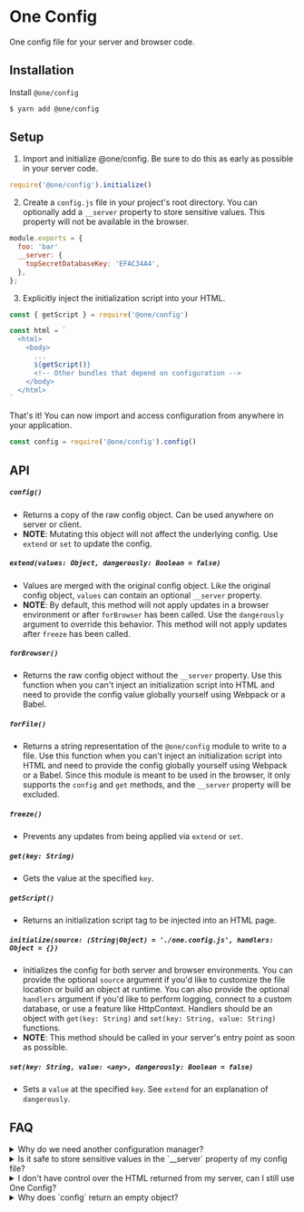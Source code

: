 # One Config

One config file for your server and browser code.

## Installation

Install `@one/config`

```bash
$ yarn add @one/config
```

## Setup

1. Import and initialize @one/config. Be sure to do this as early as possible in your server code.

```javascript
require('@one/config').initialize()
```

2. Create a `config.js` file in your project's root directory. You can optionally add a `__server` property to store sensitive values. This property will not be available in the browser.

```javascript
module.exports = {
  foo: 'bar'
  __server: {
    topSecretDatabaseKey: 'EFAC34A4',
  },
};
```

3. Explicitly inject the initialization script into your HTML.

```javascript
const { getScript } = require('@one/config')

const html = `
  <html>
    <body>
      ...
      ${getScript()}
      <!-- Other bundles that depend on configuration -->
    </body>
  </html>
`
```

That's it! You can now import and access configuration from anywhere in your application.

```javascript
const config = require('@one/config').config()
```

## API

##### `config()`

- Returns a copy of the raw config object. Can be used anywhere on server or client.
- **NOTE**: Mutating this object will not affect the underlying config. Use `extend` or `set` to update the config.

##### `extend(values: Object, dangerously: Boolean = false)`

- Values are merged with the original config object. Like the original config object, `values` can contain an optional `__server` property.
- **NOTE**: By default, this method will not apply updates in a browser environment or after `forBrowser` has been called. Use the `dangerously` argument to override this behavior. This method will not apply updates after `freeze` has been called.

##### `forBrowser()`

- Returns the raw config object without the `__server` property. Use this function when you can't inject an initialization script into HTML and need to provide the config value globally yourself using Webpack or a Babel.

##### `forFile()`

- Returns a string representation of the `@one/config` module to write to a file. Use this function when you can't inject an initialization script into HTML and need to provide the config globally yourself using Webpack or a Babel. Since this module is meant to be used in the browser, it only supports the `config` and `get` methods, and the `__server` property will be excluded.

##### `freeze()`

- Prevents any updates from being applied via `extend` or `set`.

##### `get(key: String)`

- Gets the value at the specified `key`.

##### `getScript()`

- Returns an initialization script tag to be injected into an HTML page.

##### `initialize(source: (String|Object) = './one.config.js', handlers: Object = {})`

- Initializes the config for both server and browser environments. You can provide the optional `source` argument if you'd like to customize the file location or build an object at runtime. You can also provide the optional `handlers` argument if you'd like to perform logging, connect to a custom database, or use a feature like HttpContext. Handlers should be an object with `get(key: String)` and `set(key: String, value: String)` functions.
- **NOTE**: This method should be called in your server's entry point as soon as possible.

##### `set(key: String, value: <any>, dangerously: Boolean = false)`

- Sets a `value` at the specified `key`. See `extend` for an explanation of `dangerously`.

## FAQ

<details>
  <summary>Why do we need another configuration manager?</summary>

Well, I searched NPM and couldn't find a library that met the following criteria:

1. Works on both client and server
2. Allows values to be defined at runtime, not just build time
3. Allows sensitive values to be excluded from client-side code
   </details>

<details>
  <summary>Is it safe to store sensitive values in the `__server` property of my config file?</summary>

Yes! Any values defined in the `__server` field are excluded when you use the config returned by `forBrowser`, `forFile`, or `getScript`. Furthermore, `__server` values will not get bundled into your client-side code if you import `@one/config`, because config is required dynamically on the server.

</details>

<details>
  <summary>I don't have control over the HTML returned from my server, can I still use One Config?</summary>

Sure! You can simply call `forFile` and use Webpack or Babel to define the config globally yourself. Here's an example.

```javascript
// webpack.config.js

const fs = require('fs')
const { forFile, initialize } = require('@one/config')
const path = require('path')

// Initialize the config
initialize()

// Write the module to a file
fs.writeFileSync(path.resolve(__dirname, './config.js'), forFile())

module.exports = {
  // ... other webpack config
  resolve: {
    alias: {
      '@one/config': path.resolve(__dirname, './config.js'),
    },
  },
}
```

</details>

<details>
  <summary>Why does `config` return an empty object?</summary>

Remember, you must import and configure `@one/config` as early as possible in your server's entry file. Otherwise, you may be accessing `@one/config` before it has been properly initialized.

</details>

